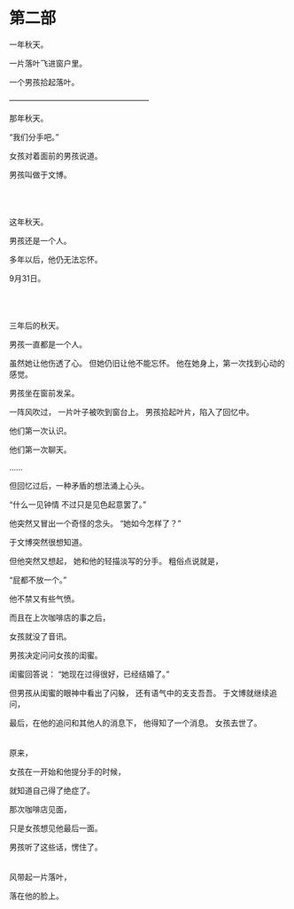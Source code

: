 # 第二部

一年秋天。

一片落叶飞进窗户里。

一个男孩拾起落叶。

——————————————————

那年秋天。

“我们分手吧。”

女孩对着面前的男孩说道。

男孩叫做于文博。

<br><br><br>
这年秋天。

男孩还是一个人。

多年以后，他仍无法忘怀。

9月31日。

<br><br><br>
三年后的秋天。

男孩一直都是一个人。

虽然她让他伤透了心。
但她仍旧让他不能忘怀。
他在她身上，第一次找到心动的感觉。

男孩坐在窗前发呆。

一阵风吹过，
一片叶子被吹到窗台上。
男孩拾起叶片，陷入了回忆中。

他们第一次认识。

他们第一次聊天。

……

但回忆过后，一种矛盾的想法涌上心头。

“什么一见钟情 不过只是见色起意罢了。”

他突然又冒出一个奇怪的念头。
“她如今怎样了？”

于文博突然很想知道。

但他突然又想起，
她和他的轻描淡写的分手。
粗俗点说就是，

“屁都不放一个。”

他不禁又有些气愤。

而且在上次咖啡店的事之后，

女孩就没了音讯。

男孩决定问问女孩的闺蜜。

闺蜜回答说：
“她现在过得很好，已经结婚了。”

但男孩从闺蜜的眼神中看出了闪躲，
还有语气中的支支吾吾。
于文博就继续追问，

最后，在他的追问和其他人的消息下，
他得知了一个消息。
女孩去世了。
<br><br><br>
原来，

女孩在一开始和他提分手的时候，

就知道自己得了绝症了。

那次咖啡店见面，

只是女孩想见他最后一面。

男孩听了这些话，愣住了。
<br><br><br>
风带起一片落叶，

落在他的脸上。
